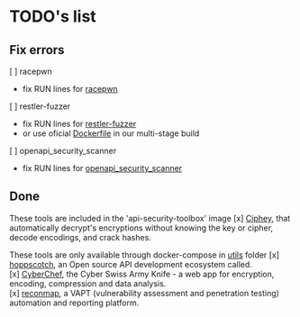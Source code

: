 # TODO's list

## Fix errors
[ ] racepwn 
  - fix RUN lines for [racepwn](https://github.com/racepwn/racepwn)

[ ] restler-fuzzer
   - fix RUN lines for [restler-fuzzer](https://github.com/microsoft/restler-fuzzer)
   - or use oficial [Dockerfile](https://github.com/microsoft/restler-fuzzer/blob/main/docker/Dockerfile) in our multi-stage build
      
[ ] openapi_security_scanner
   - fix RUN lines for [openapi_security_scanner](https://github.com/ngalongc/openapi_security_scanner)

## Done  
These tools are included in the 'api-security-toolbox' image
[x] [Ciphey](https://github.com/Ciphey/Ciphey), that automatically decrypt's encryptions without knowing the key or cipher, decode encodings, and crack hashes. 
 
These tools are only available through docker-compose in [utils](/utils) folder
[x] [hoppscotch](https://github.com/hoppscotch/hoppscotch), an Open source API development ecosystem called.  
[x] [CyberChef](https://github.com/gchq/CyberChef), the Cyber Swiss Army Knife - a web app for encryption, encoding, compression and data analysis.   
[x] [reconmap](https://github.com/reconmap/reconmap), a VAPT (vulnerability assessment and penetration testing) automation and reporting platform.


 
